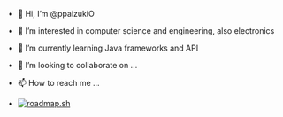 - 👋 Hi, I’m @ppaizukiO
- 👀 I’m interested in computer science and engineering, also electronics
- 🌱 I’m currently learning Java frameworks and API
- 💞️ I’m looking to collaborate on ...
- 📫 How to reach me ...

- [![roadmap.sh](https://api.roadmap.sh/v1-badge/tall/643ba283e2725773748eb77c?variant=dark&roadmaps=java%2Cpython)](https://roadmap.sh)

<!---
ppaizukiO/ppaizukiO is a ✨ special ✨ repository because its `README.md` (this file) appears on your GitHub profile.
You can click the Preview link to take a look at your changes.
--->
